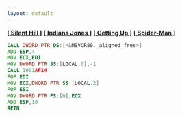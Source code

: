 ```yaml
---
layout: default
---
```


**[[ Silent Hill ]](./silenthill.html)**
**[[ Indiana Jones ]](./indy.html)**
**[[ Getting Up ]](./gettingup.html)**
**[[ Spider-Man ]](./spiderman.html)**

```asm
CALL DWORD PTR DS:[<&MSVCR80._aligned_free>]
ADD ESP,4
MOV ECX,EDI
MOV DWORD PTR SS:[LOCAL.0],-1
CALL 1001AF14
POP EDI
MOV ECX,DWORD PTR SS:[LOCAL.2]
POP ESI
MOV DWORD PTR FS:[0],ECX
ADD ESP,10
RETN
```

